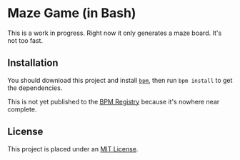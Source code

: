Maze Game (in Bash)
===================

This is a work in progress. Right now it only generates a maze board. It's not too fast.


Installation
------------

You should download this project and install [`bpm`], then run `bpm install` to get the dependencies.

This is not yet published to the [BPM Registry] because it's nowhere near complete.


License
-------

This project is placed under an [MIT License](LICENSE.md).


[`bpm`]: https://github.com/bpm-rocks/bpm
[BPM Registry]: https://github.com/bpm-rocks/registry
